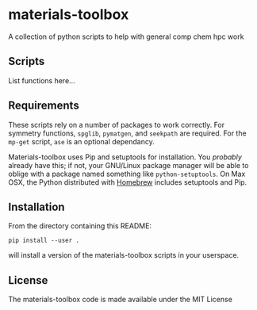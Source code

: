 # materials-toolbox
A collection of python scripts to help with general comp chem hpc work

## Scripts

List functions here...

## Requirements

These scripts rely on a number of packages to work correctly. For symmetry
functions, `spglib`, `pymatgen`, and `seekpath` are required. For the `mp-get`
script, `ase` is an optional dependancy.

Materials-toolbox uses Pip and setuptools for installation. You *probably*
already have this; if not, your GNU/Linux package manager will be able
to oblige with a package named something like `python-setuptools`. On
Max OSX, the Python distributed with [Homebrew](http://brew.sh)
includes setuptools and Pip.

## Installation
From the directory containing this README:

    pip install --user .

will install a version of the materials-toolbox scripts in your
userspace.

## License
The materials-toolbox code is made available under the MIT License
